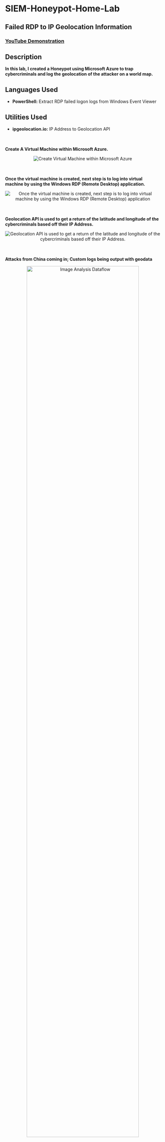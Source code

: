 # SIEM-Honeypot-Home-Lab
<h2>Failed RDP to IP Geolocation Information</h2>


 ### [YouTube Demonstration](https://www.youtube.com/watch?v=nYCqmv3kXgY)


<h2>Description</h2>
<b> In this lab, I created a Honeypot using Microsoft Azure to trap cybercriminals and log the geolocation of the attacker on a world map. 
</b>
<h2>Languages Used</h2>

- <b>PowerShell:</b> Extract RDP failed logon logs from Windows Event Viewer 

<h2>Utilities Used</h2>

- <b>ipgeolocation.io:</b> IP Address to Geolocation API
<br />
<br />
<b>Create A Virtual Machine within Microsoft Azure.</b>
<p align="center">
<img src="https://i.imgur.com/xtwNPvQ.png"(https://i.imgur.com/xtwNPvQ.png) alt="Create Virtual Machine within Microsoft Azure"/>
</p>
<br />
<br />
<b> Once the virtual machine is created, next step is to log into virtual machine by using the Windows RDP (Remote Desktop) application. 
</b>
<p align="center">
<img src="https://i.imgur.com/ZSG8kuB.png"(https://i.imgur.com/ZSG8kuB.png) alt="Once the virtual machine is created, next step is to log into virtual machine by using the Windows RDP (Remote Desktop) application"/>
</p>
<br />
<br />
<b> Geolocation API is used to get a return of the latitude and longitude of the cybercriminals based off their IP Address. 
</b>
<p align="center">
<img src="https://i.imgur.com/uEvouLW.png"(https://i.imgur.com/uEvouLW.png) alt="Geolocation API is used to get a return of the latitude and longitude of the cybercriminals based off their IP Address."/>
</p>
<br />
<br />
<b>Attacks from China coming in; Custom logs being output with geodata</b>
<p align="center">
<img src="https://i.imgur.com/qaWjV2c.png" height="85%" width="85%" alt="Image Analysis Dataflow"/>
</p>

<b>World map of incoming attacks after 24 hours (built custom logs including geodata)</b>

<p align="center">
<img src="https://i.imgur.com/krRFrK5.png" height="85%" width="85%" alt="Image Analysis Dataflow"/>
</p>


<!--
 ```diff
- text in red
+ text in green
! text in orange
# text in gray
@@ text in purple (and bold)@@
```
--!>
